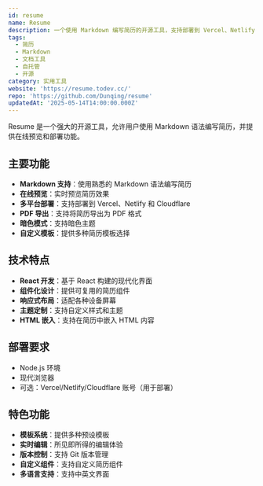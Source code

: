 ```yaml
---
id: resume
name: Resume
description: 一个使用 Markdown 编写简历的开源工具，支持部署到 Vercel、Netlify 和 Cloudflare，提供在线预览和 PDF 导出功能
tags:
  - 简历
  - Markdown
  - 文档工具
  - 自托管
  - 开源
category: 实用工具
website: 'https://resume.todev.cc/'
repo: 'https://github.com/Dunqing/resume'
updatedAt: '2025-05-14T14:00:00.000Z'
---
```


Resume 是一个强大的开源工具，允许用户使用 Markdown 语法编写简历，并提供在线预览和部署功能。

## 主要功能

- **Markdown 支持**：使用熟悉的 Markdown 语法编写简历
- **在线预览**：实时预览简历效果
- **多平台部署**：支持部署到 Vercel、Netlify 和 Cloudflare
- **PDF 导出**：支持将简历导出为 PDF 格式
- **暗色模式**：支持暗色主题
- **自定义模板**：提供多种简历模板选择

## 技术特点

- **React 开发**：基于 React 构建的现代化界面
- **组件化设计**：提供可复用的简历组件
- **响应式布局**：适配各种设备屏幕
- **主题定制**：支持自定义样式和主题
- **HTML 嵌入**：支持在简历中嵌入 HTML 内容

## 部署要求

- Node.js 环境
- 现代浏览器
- 可选：Vercel/Netlify/Cloudflare 账号（用于部署）

## 特色功能

- **模板系统**：提供多种预设模板
- **实时编辑**：所见即所得的编辑体验
- **版本控制**：支持 Git 版本管理
- **自定义组件**：支持自定义简历组件
- **多语言支持**：支持中英文界面 
